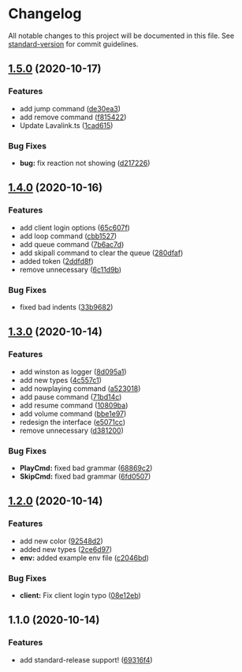 # Changelog

All notable changes to this project will be documented in this file. See [standard-version](https://github.com/conventional-changelog/standard-version) for commit guidelines.

## [1.5.0](https://github.com/VeguiIzumi/SweetyInstinc/compare/v1.4.0...v1.5.0) (2020-10-17)


### Features

* add jump command ([de30ea3](https://github.com/VeguiIzumi/SweetyInstinc/commit/de30ea358ae8364aa1de4ed5fbbcc2fbb32d9a4c))
* add remove command ([f815422](https://github.com/VeguiIzumi/SweetyInstinc/commit/f815422c53df00377c40282648064c618924fd07))
* Update Lavalink.ts ([1cad615](https://github.com/VeguiIzumi/SweetyInstinc/commit/1cad61514759b428973aaadbcff6fee29001a895))


### Bug Fixes

* **bug:** fix reaction not showing ([d217226](https://github.com/VeguiIzumi/SweetyInstinc/commit/d217226e64f2fad02a98f761224776a2fb85d95f))

## [1.4.0](https://github.com/VeguiIzumi/SweetyInstinc/compare/v1.3.0...v1.4.0) (2020-10-16)


### Features

* add client login options ([65c607f](https://github.com/VeguiIzumi/SweetyInstinc/commit/65c607f2b2ae4e4dda16dd45e2a3f9a816800ee9))
* add loop command ([cbb1527](https://github.com/VeguiIzumi/SweetyInstinc/commit/cbb15272a03065710efd0b3176fb621f323545e5))
* add queue command ([7b6ac7d](https://github.com/VeguiIzumi/SweetyInstinc/commit/7b6ac7df0c2795186947b8a7c807e17bba4b36e7))
* add skipall command to clear the queue ([280dfaf](https://github.com/VeguiIzumi/SweetyInstinc/commit/280dfafb315671c6ddf7e1ab448fa1a430c3b25a))
* added token ([2ddfd8f](https://github.com/VeguiIzumi/SweetyInstinc/commit/2ddfd8fadcb5de8d11b1a7a274ea80d65271651c))
* remove unnecessary ([6c11d9b](https://github.com/VeguiIzumi/SweetyInstinc/commit/6c11d9ba945e20c1c4c5c17c05a8fad86bcd048c))


### Bug Fixes

* fixed bad indents ([33b9682](https://github.com/VeguiIzumi/SweetyInstinc/commit/33b9682d5742ab65a1ebbd92a4f521d65a7ecf07))

## [1.3.0](https://github.com/VeguiIzumi/SweetyInstinc/compare/v1.2.0...v1.3.0) (2020-10-14)


### Features

*  add winston as logger ([8d095a1](https://github.com/VeguiIzumi/SweetyInstinc/commit/8d095a11b03c592141612f076d890e012f53cbb6))
* add new types ([4c557c1](https://github.com/VeguiIzumi/SweetyInstinc/commit/4c557c17abcd38c984c1022d1f4b8bc7008bd8e0))
* add nowplaying command ([a523018](https://github.com/VeguiIzumi/SweetyInstinc/commit/a52301857980dac967fad6b25f06bada856176df))
* add pause command ([71bd14c](https://github.com/VeguiIzumi/SweetyInstinc/commit/71bd14c595dacd20c8ae9dae8396eeac1dc71ebc))
* add resume command ([10809ba](https://github.com/VeguiIzumi/SweetyInstinc/commit/10809ba7a654a6edf64d9640308b5d2997a2e68b))
* add volume command ([bbe1e97](https://github.com/VeguiIzumi/SweetyInstinc/commit/bbe1e9744dbc9d8f67cfc5ef7af0690bdc73b36b))
* redesign the interface ([e5071cc](https://github.com/VeguiIzumi/SweetyInstinc/commit/e5071cc0e56db099bc41334d8819e6551268f07c))
* remove unnecessary ([d381200](https://github.com/VeguiIzumi/SweetyInstinc/commit/d38120031f91327e47f301246fbaf0eca156d3ad))


### Bug Fixes

* **PlayCmd:** fixed bad grammar ([68869c2](https://github.com/VeguiIzumi/SweetyInstinc/commit/68869c255fd9665d9f2a517ec7f50b70abeb7088))
* **SkipCmd:** fixed bad grammar ([6fd0507](https://github.com/VeguiIzumi/SweetyInstinc/commit/6fd0507b30251734bcebc21d29a99ca1ca82a971))

## [1.2.0](https://github.com/VeguiIzumi/SweetyInstinc/compare/v1.1.0...v1.2.0) (2020-10-14)


### Features

* add new color ([92548d2](https://github.com/VeguiIzumi/SweetyInstinc/commit/92548d200a369a2105fa9f8f17f9b396a4562146))
* added new types ([2ce6d97](https://github.com/VeguiIzumi/SweetyInstinc/commit/2ce6d979ff1aa5a322fe49b49a0ebaa9b5f9f3a9))
* **env:** added example env file ([c2046bd](https://github.com/VeguiIzumi/SweetyInstinc/commit/c2046bd66088875d6b3b131575486f338c7260df))


### Bug Fixes

* **client:** Fix client login typo ([08e12eb](https://github.com/VeguiIzumi/SweetyInstinc/commit/08e12ebb490ded4eca4a586b79138cb6b0023618))

## 1.1.0 (2020-10-14)


### Features

* add standard-release support! ([69316f4](https://github.com/VeguiIzumi/SweetyInstinc/commit/69316f4aefa6a9041ab037280b140bee107e480f))
